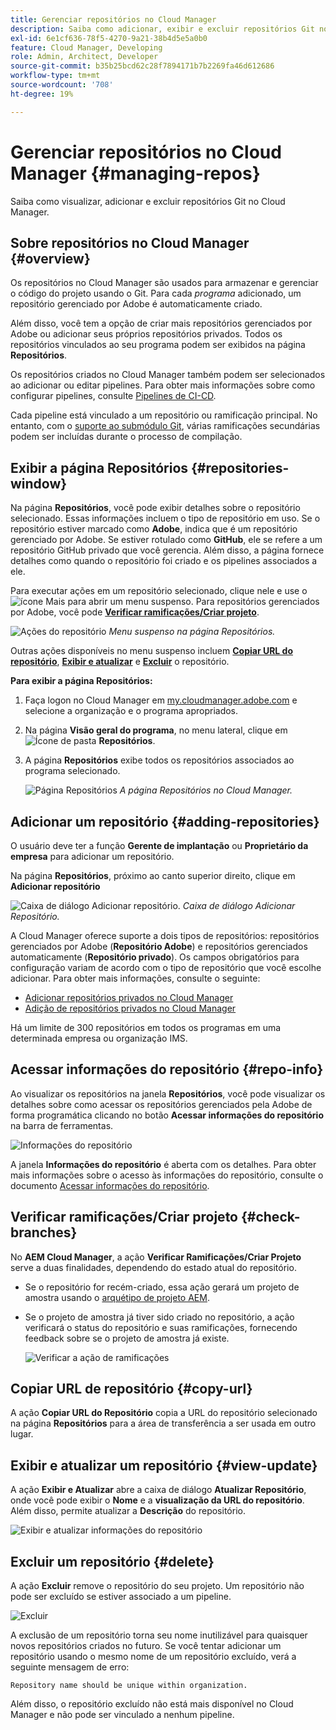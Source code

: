 ```yaml
---
title: Gerenciar repositórios no Cloud Manager
description: Saiba como adicionar, exibir e excluir repositórios Git no Cloud Manager.
exl-id: 6e1cf636-78f5-4270-9a21-38b4d5e5a0b0
feature: Cloud Manager, Developing
role: Admin, Architect, Developer
source-git-commit: b35b25bcd62c28f7894171b7b2269fa46d612686
workflow-type: tm+mt
source-wordcount: '708'
ht-degree: 19%

---
```



# Gerenciar repositórios no Cloud Manager {#managing-repos}

Saiba como visualizar, adicionar e excluir repositórios Git no Cloud Manager.

## Sobre repositórios no Cloud Manager {#overview}

Os repositórios no Cloud Manager são usados para armazenar e gerenciar o código do projeto usando o Git. Para cada *programa* adicionado, um repositório gerenciado por Adobe é automaticamente criado.

Além disso, você tem a opção de criar mais repositórios gerenciados por Adobe ou adicionar seus próprios repositórios privados. Todos os repositórios vinculados ao seu programa podem ser exibidos na página **Repositórios**.

Os repositórios criados no Cloud Manager também podem ser selecionados ao adicionar ou editar pipelines. Para obter mais informações sobre como configurar pipelines, consulte [Pipelines de CI-CD](/help/implementing/cloud-manager/configuring-pipelines/introduction-ci-cd-pipelines.md).

Cada pipeline está vinculado a um repositório ou ramificação principal. No entanto, com o [suporte ao submódulo Git](git-submodules.md), várias ramificações secundárias podem ser incluídas durante o processo de compilação.

## Exibir a página Repositórios {#repositories-window}

Na página **Repositórios**, você pode exibir detalhes sobre o repositório selecionado. Essas informações incluem o tipo de repositório em uso. Se o repositório estiver marcado como **Adobe**, indica que é um repositório gerenciado por Adobe. Se estiver rotulado como **GitHub**, ele se refere a um repositório GitHub privado que você gerencia. Além disso, a página fornece detalhes como quando o repositório foi criado e os pipelines associados a ele.

Para executar ações em um repositório selecionado, clique nele e use o ![ícone Mais](https://spectrum.adobe.com/static/icons/workflow_18/Smock_More_18_N.svg) para abrir um menu suspenso. Para repositórios gerenciados por Adobe, você pode **[Verificar ramificações/Criar projeto](#check-branches)**.

![Ações do repositório](assets/repository-actions.png)
*Menu suspenso na página Repositórios.*

Outras ações disponíveis no menu suspenso incluem **[Copiar URL do repositório](#copy-url)**, **[Exibir e atualizar](#view-update)** e **[Excluir](#delete)** o repositório.

**Para exibir a página Repositórios:**

1. Faça logon no Cloud Manager em [my.cloudmanager.adobe.com](https://my.cloudmanager.adobe.com/) e selecione a organização e o programa apropriados.

1. Na página **Visão geral do programa**, no menu lateral, clique em ![Ícone de pasta](https://spectrum.adobe.com/static/icons/workflow_18/Smock_Folder_18_N.svg) **Repositórios**.

1. A página **Repositórios** exibe todos os repositórios associados ao programa selecionado.

   ![Página Repositórios](assets/repositories.png)
   *A página Repositórios no Cloud Manager.*

## Adicionar um repositório {#adding-repositories}

O usuário deve ter a função **Gerente de implantação** ou **Proprietário da empresa** para adicionar um repositório.

Na página **Repositórios**, próximo ao canto superior direito, clique em **Adicionar repositório**

![Caixa de diálogo Adicionar repositório.](assets/repository-add.png)
*Caixa de diálogo Adicionar Repositório.*

A Cloud Manager oferece suporte a dois tipos de repositórios: repositórios gerenciados por Adobe (**Repositório Adobe**) e repositórios gerenciados automaticamente (**Repositório privado**). Os campos obrigatórios para configuração variam de acordo com o tipo de repositório que você escolhe adicionar. Para obter mais informações, consulte o seguinte:

* [Adicionar repositórios privados no Cloud Manager](adobe-repositories.md)
* [Adição de repositórios privados no Cloud Manager](private-repositories.md)

Há um limite de 300 repositórios em todos os programas em uma determinada empresa ou organização IMS.

## Acessar informações do repositório {#repo-info}

Ao visualizar os repositórios na janela **Repositórios**, você pode visualizar os detalhes sobre como acessar os repositórios gerenciados pela Adobe de forma programática clicando no botão **Acessar informações do repositório** na barra de ferramentas.

![Informações do repositório](assets/repository-access-repo-info2.png)

A janela **Informações do repositório** é aberta com os detalhes. Para obter mais informações sobre o acesso às informações do repositório, consulte o documento [Acessar informações do repositório](/help/implementing/cloud-manager/managing-code/accessing-repos.md).

## Verificar ramificações/Criar projeto {#check-branches}

No **AEM Cloud Manager**, a ação **Verificar Ramificações/Criar Projeto** serve a duas finalidades, dependendo do estado atual do repositório.

* Se o repositório for recém-criado, essa ação gerará um projeto de amostra usando o [arquétipo de projeto AEM](https://experienceleague.adobe.com/pt-br/docs/experience-manager-core-components/using/developing/archetype/overview).
* Se o projeto de amostra já tiver sido criado no repositório, a ação verificará o status do repositório e suas ramificações, fornecendo feedback sobre se o projeto de amostra já existe.

  ![Verificar a ação de ramificações](assets/check-branches.png)

## Copiar URL de repositório {#copy-url}

A ação **Copiar URL do Repositório** copia a URL do repositório selecionado na página **Repositórios** para a área de transferência a ser usada em outro lugar.

## Exibir e atualizar um repositório {#view-update}

A ação **Exibir e Atualizar** abre a caixa de diálogo **Atualizar Repositório**, onde você pode exibir o **Nome** e a **visualização da URL do repositório**. Além disso, permite atualizar a **Descrição** do repositório.

![Exibir e atualizar informações do repositório](assets/repository-view-update.png)

## Excluir um repositório {#delete}

A ação **Excluir** remove o repositório do seu projeto. Um repositório não pode ser excluído se estiver associado a um pipeline.

![Excluir](assets/repository-delete.png)

A exclusão de um repositório torna seu nome inutilizável para quaisquer novos repositórios criados no futuro. Se você tentar adicionar um repositório usando o mesmo nome de um repositório excluído, verá a seguinte mensagem de erro:

`Repository name should be unique within organization.`

Além disso, o repositório excluído não está mais disponível no Cloud Manager e não pode ser vinculado a nenhum pipeline.

